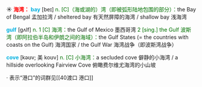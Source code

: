☀ <font color="red">**海湾：**</font>
<font color="sky blue">**bay**</font> [beɪ] 
<font color="rgb(227, 108, 9)">n. [C]（海或湖的）湾（即被弧形陆地包围的部分）：</font>the Bay of Bengal 孟加拉湾 / sheltered bay 有天然屏障的海湾 / shallow bay 浅海湾
           
<font color="sky blue">**gulf**</font> [gʌlf]
<font color="rgb(227, 108, 9)">n. 1 [C] 海湾：</font>the Gulf of Mexico 墨西哥湾 <font color="rgb(227, 108, 9)">2 [sing.] the Gulf 波斯湾（即阿拉伯半岛和伊朗之间的海域）：</font>the Gulf States (= the countries with coasts on the Gulf) 海湾国家 / the Gulf War 海湾战争（即波斯湾战争）
           
<font color="sky blue">**cove**</font> [kəʊv; 美 koʊv]
<font color="rgb(227, 108, 9)">n. [C] 小海湾：</font>a secluded cove 僻静的小海湾 / a hillside overlooking Fairview Cove 俯瞰费尔维尤海湾的小山坡

· 表示“港口”的词群见[[40渡口 港口]]
